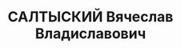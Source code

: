 ---
title: САЛТЫСКИЙ Вячеслав Владиславович
description: "техник-интендант 2 ранга, тех. секретарь партбюро школы Червонных старшин\
  \ ХВО. \n  ВКВС - 05.01.1938, ВМН. Расстрелян 06.01.1938, Харьков"
---